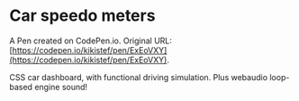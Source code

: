 # Car speedo meters

A Pen created on CodePen.io. Original URL: [https://codepen.io/kikistef/pen/ExEoVXY](https://codepen.io/kikistef/pen/ExEoVXY).

CSS car dashboard, with functional driving simulation.
Plus webaudio loop-based engine sound!